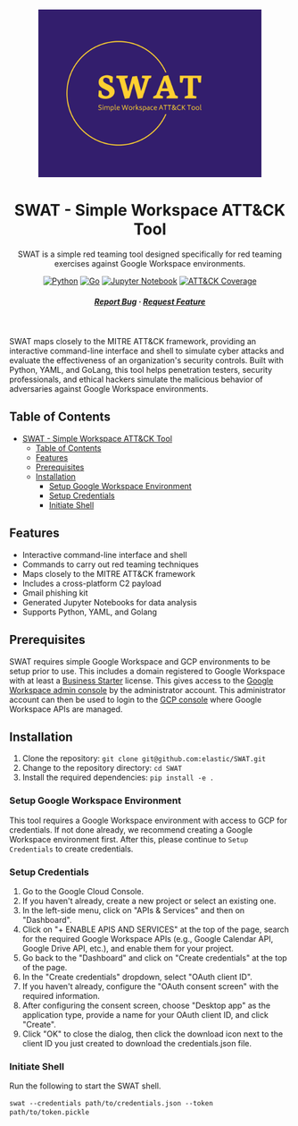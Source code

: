 #

<div align="center">

  <img src="assets/logo.png" alt="logo" width="400" height="auto" />
  <h1>SWAT - Simple Workspace ATT&CK Tool</h1>

  <p>
    SWAT is a simple red teaming tool designed specifically for red teaming exercises against Google Workspace environments. 
  </p>

<!-- Badges -->

[![Python](https://img.shields.io/badge/python-3670A0?style=for-the-badge&logo=python&logoColor=ffdd54)](https://www.python.org/downloads/)
[![Go](https://img.shields.io/badge/go-%2300ADD8.svg?style=for-the-badge&logo=go&logoColor=white)](https://go.dev/dl/)
[![Jupyter Notebook](https://img.shields.io/badge/jupyter-%23FA0F00.svg?style=for-the-badge&logo=jupyter&logoColor=white)](https://jupyter.org/install)
[![ATT&CK Coverage](https://img.shields.io/badge/ATT&CK-Navigator-red.svg?style=for-the-badge&logoColor=white)](https://attack.mitre.org/matrices/enterprise/cloud/googleworkspace/)


<h5>
    <a href="https://github.com/elastic/SWAT/issues/">Report Bug</a>
  <span> · </span>
    <a href="https://github.com/elastic/SWAT/issues/">Request Feature</a>
  </h5>
</div>

<br />

SWAT maps closely to the MITRE ATT&CK framework, providing an interactive command-line interface and shell to simulate cyber attacks and evaluate the effectiveness of an organization's security controls. Built with Python, YAML, and GoLang, this tool helps penetration testers, security professionals, and ethical hackers simulate the malicious behavior of adversaries against Google Workspace environments.

## Table of Contents

- [SWAT - Simple Workspace ATT\&CK Tool](#swat---simple-workspace-attck-tool)
  - [Table of Contents](#table-of-contents)
  - [Features](#features)
  - [Prerequisites](#prerequisites)
  - [Installation](#installation)
    - [Setup Google Workspace Environment](#setup-google-workspace-environment)
    - [Setup Credentials](#setup-credentials)
    - [Initiate Shell](#initiate-shell)

## Features

- Interactive command-line interface and shell
- Commands to carry out red teaming techniques
- Maps closely to the MITRE ATT&CK framework
- Includes a cross-platform C2 payload
- Gmail phishing kit
- Generated Jupyter Notebooks for data analysis
- Supports Python, YAML, and Golang

## Prerequisites
SWAT requires simple Google Workspace and GCP environments to be setup prior to use. This includes a domain registered to Google Workspace with at least a [Business Starter](https://workspace.google.com/pricing.html) license. This gives access to the [Google Workspace admin console](https://admin.google.com) by the administrator account. This administrator account can then be used to login to the [GCP console](https://console.cloud.google.com/) where Google Workspace APIs are managed.


## Installation

1. Clone the repository: `git clone git@github.com:elastic/SWAT.git`
2. Change to the repository directory: `cd SWAT`
3. Install the required dependencies: `pip install -e .`

### Setup Google Workspace Environment
This tool requires a Google Workspace environment with access to GCP for credentials. If not done already, we recommend creating a Google Workspace environment first. After this, please continue to `Setup Credentials` to create credentials.

### Setup Credentials
1. Go to the Google Cloud Console.
2. If you haven't already, create a new project or select an existing one.
3. In the left-side menu, click on "APIs & Services" and then on "Dashboard".
4. Click on "+ ENABLE APIS AND SERVICES" at the top of the page, search for the required Google Workspace APIs (e.g., Google Calendar API, Google Drive API, etc.), and enable them for your project.
5. Go back to the "Dashboard" and click on "Create credentials" at the top of the page.
6. In the "Create credentials" dropdown, select "OAuth client ID".
7. If you haven't already, configure the "OAuth consent screen" with the required information.
8. After configuring the consent screen, choose "Desktop app" as the application type, provide a name for your OAuth client ID, and click "Create".
9. Click "OK" to close the dialog, then click the download icon next to the client ID you just created to download the credentials.json file.

### Initiate Shell
Run the following to start the SWAT shell.

```console
swat --credentials path/to/credentials.json --token path/to/token.pickle
```














